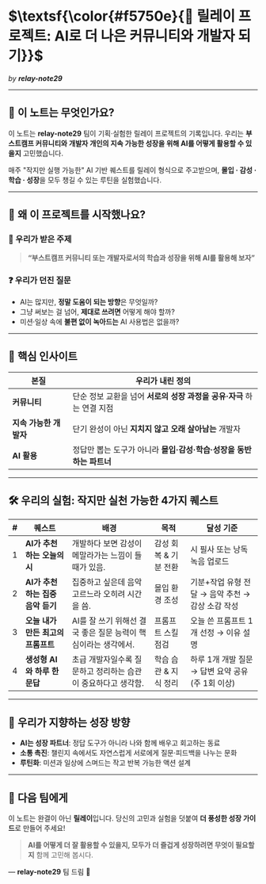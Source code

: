 # **$\textsf{\color{#f5750e}{🤖 릴레이 프로젝트: AI로 더 나은 커뮤니티와 개발자 되기}}$**

_by **relay-note29**_

---

## 📌 이 노트는 무엇인가요?

이 노트는 **relay-note29** 팀이 기획·실험한 릴레이 프로젝트의 기록입니다.
우리는 **부스트캠프 커뮤니티와 개발자 개인의 지속 가능한 성장을 위해 AI를 어떻게 활용할 수 있을지** 고민했습니다.

매주 "작지만 실행 가능한" AI 기반 퀘스트를 릴레이 형식으로 주고받으며,
**몰입 · 감성 · 학습 · 성장**을 모두 챙길 수 있는 루틴을 실험했습니다.

---

## 🧭 왜 이 프로젝트를 시작했나요?

### 🎯 우리가 받은 주제

> **“부스트캠프 커뮤니티 또는 개발자로서의 학습과 성장을 위해 AI를 활용해 보자”**

### ❓ 우리가 던진 질문

- AI는 많지만, **정말 도움이 되는 방향**은 무엇일까?
- 그냥 써보는 걸 넘어, **제대로 쓰려면** 어떻게 해야 할까?
- 미션·일상 속에 **불편 없이 녹아드는** AI 사용법은 없을까?

---

## 🌱 핵심 인사이트

| 본질                   | 우리가 내린 정의                                                      |
| ---------------------- | --------------------------------------------------------------------- |
| **커뮤니티**           | 단순 정보 교환을 넘어 **서로의 성장 과정을 공유·자극** 하는 연결 지점 |
| **지속 가능한 개발자** | 단기 완성이 아닌 **지치지 않고 오래 살아남는** 개발자                 |
| **AI 활용**            | 정답만 뽑는 도구가 아니라 **몰입·감성·학습·성장을 동반하는 파트너**   |

---

## 🛠️ 우리의 실험: 작지만 실천 가능한 4가지 퀘스트

| #   | 퀘스트                             | 배경                                                           | 목적                  | 달성 기준                                         |
| --- | ---------------------------------- | -------------------------------------------------------------- | --------------------- | ------------------------------------------------- |
| 1   | **AI가 추천하는 오늘의 시**        | 개발하다 보면 감성이 메말라가는 느낌이 들 때가 있음.           | 감성 회복 & 기분 전환 | 시 필사 또는 낭독 녹음 업로드                     |
| 2   | **AI가 추천하는 집중 음악 듣기**   | 집중하고 싶은데 음악 고르느라 오히려 시간을 씀.                | 몰입 환경 조성        | 기분+작업 유형 전달 → 음악 추천 → 감상 소감 작성  |
| 3   | **오늘 내가 만든 최고의 프롬프트** | AI를 잘 쓰기 위해선 결국 좋은 질문 능력이 핵심이라는 생각에서. | 프롬프트 스킬 점검    | 오늘 쓴 프롬프트 1개 선정 → 이유 설명             |
| 4   | **생성형 AI와 하루 한 문답**       | 초급 개발자일수록 질문하고 정리하는 습관이 중요하다고 생각함.  | 학습 습관 & 지식 정리 | 하루 1개 개발 질문 → 답변 요약 공유 (주 1회 이상) |

---

## 🔭 우리가 지향하는 성장 방향

- **AI는 성장 파트너**: 정답 도구가 아니라 나와 함께 배우고 회고하는 동료
- **소통 촉진**: 챌린지 속에서도 자연스럽게 서로에게 질문·피드백을 나누는 문화
- **루틴화**: 미션과 일상에 스며드는 작고 반복 가능한 액션 설계

---

## 📨 다음 팀에게

이 노트는 완결이 아닌 **릴레이**입니다.
당신의 고민과 실험을 덧붙여 **더 풍성한 성장 가이드**로 만들어 주세요!

> **AI를 어떻게 더 잘 활용할 수 있을지, 모두가 더 즐겁게 성장하려면 무엇이 필요할지** 함께 고민해 봅시다.

— **relay-note29** 팀 드림 🙌
